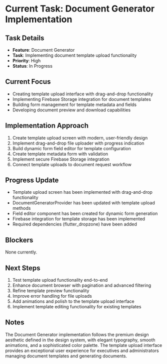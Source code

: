 # Current Task: Document Generator Implementation

## Task Details
- **Feature**: Document Generator
- **Task**: Implementing document template upload functionality
- **Priority**: High
- **Status**: In Progress

## Current Focus
- Creating template upload interface with drag-and-drop functionality
- Implementing Firebase Storage integration for document templates
- Building form management for template metadata and fields
- Developing document preview and download capabilities

## Implementation Approach
1. Create template upload screen with modern, user-friendly design
2. Implement drag-and-drop file uploader with progress indication
3. Build dynamic form field editor for template configuration
4. Create template metadata form with validation
5. Implement secure Firebase Storage integration
6. Connect template uploads to document request workflow

## Progress Update
- Template upload screen has been implemented with drag-and-drop functionality
- DocumentGeneratorProvider has been updated with template upload methods
- Field editor component has been created for dynamic form generation
- Firebase integration for template storage has been implemented
- Required dependencies (flutter_dropzone) have been added

## Blockers
None currently.

## Next Steps
1. Test template upload functionality end-to-end
2. Enhance document browser with pagination and advanced filtering
3. Refine template preview functionality
4. Improve error handling for file uploads
5. Add animations and polish to the template upload interface
6. Implement template editing functionality for existing templates

## Notes
The Document Generator implementation follows the premium design aesthetic defined in the design system, with elegant typography, smooth animations, and a sophisticated color palette. The template upload interface provides an exceptional user experience for executives and administrators managing document templates and generating documents.